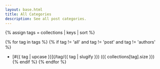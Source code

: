 ```yaml
---
layout: base.html
title: All Categories
description: See all post categories.
---
```

{% assign tags = collections | keys | sort %}

{% for tag in tags %}
{% if tag != 'all' and tag != 'post' and tag != 'authors' %}
- [#{{ tag | upcase }}](/tag/{{ tag | slugify }}) ({{ collections[tag].size }})
{% endif %}
{% endfor %}